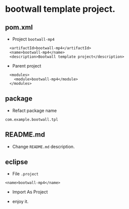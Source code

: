 # bootwall template project.

## pom.xml

* Project `bootwall-mp4`

```
  <artifactId>bootwall-mp4</artifactId>
  <name>bootwall-mp4</name>
  <description>Bootwall template project</description>
```

* Parent project

```
  <modules>
    <module>bootwall-mp4</module>
  </modules>
```

## package

* Refact package name

```
com.example.bootwall.tpl
```

## README.md

* Change `README.md` description.

## eclipse

* File `.project`

```
<name>bootwall-mp4</name>
```

* Import As Project

* enjoy it.
